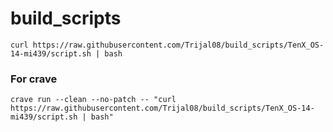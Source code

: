 
# build_scripts

```
curl https://raw.githubusercontent.com/Trijal08/build_scripts/TenX_OS-14-mi439/script.sh | bash
```

### For crave
```
crave run --clean --no-patch -- "curl https://raw.githubusercontent.com/Trijal08/build_scripts/TenX_OS-14-mi439/script.sh | bash"
```
